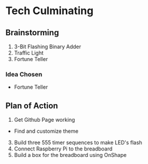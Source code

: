 # Tech Culminating

## Brainstorming
1. 3-Bit Flashing Binary Adder
2. Traffic Light
3. Fortune Teller

### Idea Chosen
* Fortune Teller

## Plan of Action
1. Get Github Page working
* Find and customize theme
3. Build three 555 timer sequences to make LED's flash
4. Connect Raspberry Pi to the breadboard
5. Build a box for the breadboard using OnShape
